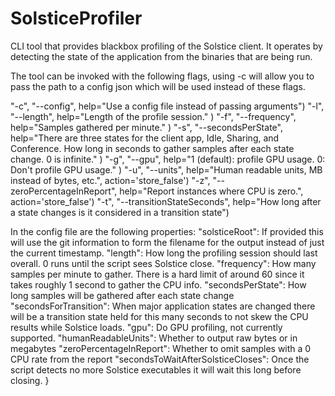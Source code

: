 # SolsticeProfiler

CLI tool that provides blackbox profiling of the Solstice client. It operates by detecting the state of the application from the binaries that are being run.

The tool can be invoked with the following flags, using -c will allow you to pass the path to a config json which will be used instead of these flags.

"-c", "--config", help="Use a config file instead of passing arguments")
"-l", "--length", help="Length of the profile session." )
"-f", "--frequency", help="Samples gathered per minute." )
 "-s", "--secondsPerState", help="There are three states for the client app, Idle, Sharing, and Conference. How long in seconds to gather samples after each state change. 0 is infinite." )
 "-g", "--gpu", help="1 (default): profile GPU usage. 0: Don't profile GPU usage." )
"-u", "--units", help="Human readable units, MB instead of bytes, etc.", action='store_false')
"-z", "--zeroPercentageInReport", help="Report instances where CPU is zero.", action='store_false')
"-t", "--transitionStateSeconds", help="How long after a state changes is it considered in a transition state")



In the config file are the following properties:
    "solsticeRoot": If provided this will use the git information to form the filename for the output instead of just the current timestamp.
    "length": How long the profiling session should last overall. 0 runs until the script sees Solstice close.
    "frequency": How many samples per minute to gather. There is a hard limit of around 60 since it takes roughly 1 second to gather the CPU info.
    "secondsPerState": How long samples will be gathered after each state change
    "secondsForTransition": When major application states are changed there will be a transition state held for this many seconds to not skew the CPU results while Solstice loads.
    "gpu": Do GPU profiling, not currently supported.
    "humanReadableUnits": Whether to output raw bytes or in megabytes
    "zeroPercentageInReport": Whether to omit samples with a 0 CPU rate from the report
    "secondsToWaitAfterSolsticeCloses": Once the script detects no more Solstice executables it will wait this long before closing.
}